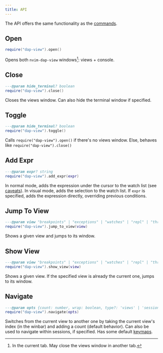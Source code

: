 ```yaml
---
title: API
---
```


The API offers the same functionality as the [commands](commands).

## Open

```lua
require("dap-view").open()
```

Opens both `nvim-dap-view` windows[^1]: views + console.

## Close

```lua
---@param hide_terminal? boolean
require("dap-view").close()
```

Closes the views window. Can also hide the terminal window if specified.

## Toggle

```lua
---@param hide_terminal? boolean
require("dap-view").toggle()
```

Calls `require("dap-view").open()` if there's no views window. Else, behaves like `require("dap-view").close()`

## Add Expr

```lua
---@param expr? string
require("dap-view").add_expr(expr)
```

In normal mode, adds the expression under the cursor to the watch list (see [caveats](faq#Why-is-DapViewWatch-not-adding-the-whole-variable-)). In visual mode, adds the selection to the watch list. If `expr` is specified, adds the expression directly, overriding previous conditions.

## Jump To View

```lua
---@param view "breakpoints" | "exceptions" | "watches" | "repl" | "threads" | "console" | "scopes" | "sessions" | string
require("dap-view").jump_to_view(view)
```

Shows a given view and jumps to its window.

## Show View

```lua
---@param view "breakpoints" | "exceptions" | "watches" | "repl" | "threads" | "console" | "scopes" | "sessions" | string
require("dap-view").show_view(view)
```

Shows a given view. If the specified view is already the current one, jumps to its window.

## Navigate

```lua
---@param opts {count: number, wrap: boolean, type?: 'views' | 'sessions'}
require("dap-view").navigate(opts)
```

Switches from the current view to another one by taking the current view's index (in the winbar) and adding a count (default behavior). Can also be used to navigate within sessions, if specified. Has some default [keymaps](keymaps).

[^1]: In the current tab. May close the views window in another tab.
